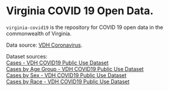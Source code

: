 # Virginia COVID 19 Open Data. 
`virginia-covid19` is the repository for COVID 19 open data in the commonwealth of Virginia.

Data source: [VDH Coronavirus](http://www.vdh.virginia.gov/coronavirus/).  

Dataset sources:  
[Cases - VDH COVID19 Public Use Dataset](http://www.vdh.virginia.gov/content/uploads/sites/182/2020/03/VDH-COVID-19-PublicUseDataset-Cases.csv)  
[Cases by Age Group - VDH COVID19 Public Use Dataset](http://www.vdh.virginia.gov/content/uploads/sites/182/2020/03/VDH-COVID-19-PublicUseDataset-Cases_By-Age-Group.csv)  
[Cases by Sex - VDH COVID19 Public Use Dataset](http://www.vdh.virginia.gov/content/uploads/sites/182/2020/03/VDH-COVID-19-PublicUseDataset-Cases_By-Sex.csv)  
[Cases by Race - VDH COVID19 Public Use Dataset](http://www.vdh.virginia.gov/content/uploads/sites/182/2020/03/VDH-COVID-19-PublicUseDataset-Cases_By-Race.csv)  
